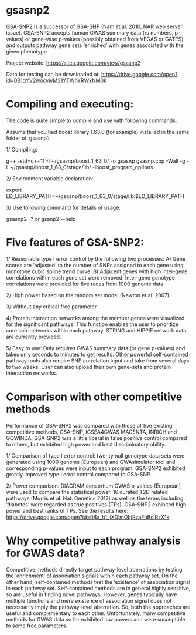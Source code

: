 # gsasnp2
GSA-SNP2 is a successor of GSA-SNP (Nam et al. 2010, NAR web server issue). GSA-SNP2 accepts human GWAS summary data (rs numbers, p-values) or gene-wise p-values (possibly obtained from VEGAS or GATES) and outputs pathway gene sets ‘enriched’ with genes associated with the given phenotype. 

Project website: https://sites.google.com/view/gsasnp2

Data for testing can be downloaded at: https://drive.google.com/open?id=0B1qYV2wocvjvM21YTWhYRWxNM0k

# Compiling and executing:


The code is quite simple to compile and use with following commands:
 
Assume that you had boost library 1.63.0 (for example) installed in the same folder of ‘gsasnp’:
 
1/ Compiling:
   
   g++ -std=c++11 -I ~/gsasnp/boost_1_63_0/ -o gsasnp gsasnp.cpp -Wall -g -L ~/gsasnp/boost_1_63_0/stage/lib/ -lboost_program_options
               
2/ Environment variable declaration:            
                
   export LD_LIBRARY_PATH=~/gsasnp/boost_1_63_0/stage/lib:$LD_LIBRARY_PATH
 
3/ Use following command for details of usage:

  gsasnp2 -?   or  gsanp2 --help

# Five features of GSA-SNP2:

1/  Reasonable type I error control by the following two processes:
  A)  Gene scores are ‘adjusted’ to the number of SNPs assigned to each gene using monotone cubic spline trend curve.
  B)  Adjacent genes with high inter-gene correlations within each gene set were removed: Inter-gene genotype correlations were provided for five races from 1000 genome data.

2/ High power based on the random set model (Newton et al. 2007)

3/ Without any critical free parameter

4/ Protein interaction networks among the member genes were visualized for the significant pathways. This function enables the user to prioritize core sub-networks within each pathway. STRING and HIPPIE network data are currently provided.  

5/ Easy to use: Only requires GWAS summary data (or gene p-values) and takes only seconds to minutes to get results. Other powerful self-contained pathway tools also require SNP correlation input and take from several days to two weeks. User can also upload their own gene-sets and protein interaction networks.

# Comparison with other competitive methods 

Performance of GSA-SNP2 was compared with those of five existing competitive methods, GSA-SNP, iGSEA4GWAS MAGENTA, INRICH and GOWINDA. GSA-SNP2 was a little liberal in false positive control compared to others, but exhibited high power and best discriminatory ability. 

1/ Comparison of type I error control: twenty null genotype data sets were generated using 1000 genome (European) and GWAsimulator tool and corresponding p-values were input to each program. GSA-SNP2 exhibited greatly improved type I error control compared to GSA-SNP.
  
2/ Power comparison: DIAGRAM consortium GWAS p-values (European) were used to compare the statistical power. 16 curated T2D related pathways (Morris et al. Nat. Genetics 2012) as well as the terms including ‘diabetes’ were regarded as true positives (TPs). GSA-SNP2 exhibited high power and best ranks of TPs. See the results here: https://drive.google.com/open?id=0Bx_h1_jXDlmObjRzaFhBclRzX1k

# Why competitive pathway analysis for GWAS data? 

Competitive methods directly target pathway-level aberrations by testing the ‘enrichment’ of association signals within each pathway set. On the other hand, self-contained methods test the ‘existence’ of association signal in each pathway set. Self-contained methods are in general highly sensitive, so are useful in finding novel pathways. However, genes typically have multiple functions and mere existence of association signal does not necessarily imply the pathway-level aberration. So, both the approaches are useful and complementary to each other. Unfortunately, many competitive methods for GWAS data so far exhibited low powers and were susceptible to some free parameters. 
